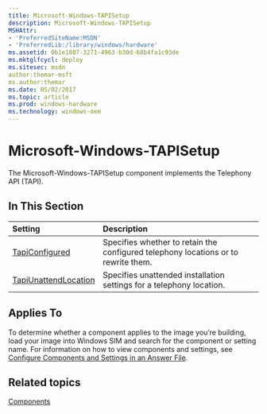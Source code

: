 ```yaml
---
title: Microsoft-Windows-TAPISetup
description: Microsoft-Windows-TAPISetup
MSHAttr:
- 'PreferredSiteName:MSDN'
- 'PreferredLib:/library/windows/hardware'
ms.assetid: 0b1e1807-3271-4963-b30d-68b4fa1c93de
ms.mktglfcycl: deploy
ms.sitesec: msdn
author:themar-msft
ms.author:themar
ms.date: 05/02/2017
ms.topic: article
ms.prod: windows-hardware
ms.technology: windows-oem
---
```

# Microsoft-Windows-TAPISetup

The Microsoft-Windows-TAPISetup component implements the Telephony API (TAPI).

## In This Section

| Setting                 | Description                                                                           |
|:------------------------|:--------------------------------------------------------------------------------------|
| [TapiConfigured](microsoft-windows-tapisetup-tapiconfigured.md) | Specifies whether to retain the configured telephony locations or to rewrite them. |
| [TapiUnattendLocation](microsoft-windows-tapisetup-tapiunattendlocation.md) | Specifies unattended installation settings for a telephony location. |

## Applies To

To determine whether a component applies to the image you’re building, load your image into Windows SIM and search for the component or setting name. For information on how to view components and settings, see [Configure Components and Settings in an Answer File](https://docs.microsoft.com/en-us/windows-hardware/customize/desktop/wsim/configure-components-and-settings-in-an-answer-file).

## Related topics

[Components](components-b-unattend.md)
